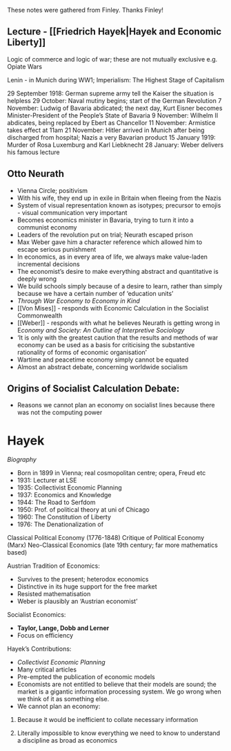 These notes were gathered from Finley. Thanks Finley!

## Lecture - [[Friedrich Hayek|Hayek and Economic Liberty]]

Logic of commerce and logic of war; these are not mutually exclusive e.g. Opiate Wars

Lenin - in Munich during WW1; Imperialism: The Highest Stage of Capitalism

29 September 1918: German supreme army tell the Kaiser the situation is helpless
29 October: Naval mutiny begins; start of the German Revolution
7 November: Ludwig of Bavaria abdicated; the next day, Kurt Eisner becomes Minister-President of the People’s State of Bavaria
9 November: Wilhelm II abdicates, being replaced by Ebert as Chancellor
11 November: Armistice takes effect at 11am
21 November: Hitler arrived in Munich after being discharged from hospital; Nazis a very Bavarian product
15 January 1919: Murder of Rosa Luxemburg and Karl Liebknecht
28 January: Weber delivers his famous lecture

## Otto Neurath
- Vienna Circle; positivism
- With his wife, they end up in exile in Britain when fleeing from the Nazis
- System of visual representation known as isotypes; precursor to emojis - visual communication very important
- Becomes economics minister in Bavaria, trying to turn it into a communist economy
- Leaders of the revolution put on trial; Neurath escaped prison
- Max Weber gave him a character reference which allowed him to escape serious punishment
- In economics, as in every area of life, we always make value-laden incremental decisions
- The economist’s desire to make everything abstract and quantitative is deeply wrong
- We build schools simply because of a desire to learn, rather than simply because we have a certain number of ‘education units’
- *Through War Economy to Economy in Kind*
- [[Von Mises]] - responds with Economic Calculation in the Socialist Commonwealth
- [[Weber]] - responds with what he believes Neurath is getting wrong in E*conomy and Society: An Outline of Interpretive Sociology*
- ‘It is only with the greatest caution that the results and methods of war economy can be used as a basis for criticising the substantive rationality of forms of economic organisation’
- Wartime and peacetime economy simply cannot be equated
- Almost an abstract debate, concerning worldwide socialism

## Origins of Socialist Calculation Debate:

- Reasons we cannot plan an economy on socialist lines because there was not the computing power

# Hayek

*Biography*

- Born in 1899 in Vienna; real cosmopolitan centre; opera, Freud etc
- 1931: Lecturer at LSE
- 1935: Collectivist Economic Planning
- 1937: Economics and Knowledge
- 1944: The Road to Serfdom
- 1950: Prof. of political theory at uni of Chicago
- 1960: The Constitution of Liberty
- 1976: The Denationalization of

Classical Political Economy (1776-1848)
Critique of Political Economy (Marx)
Neo-Classical Economics (late 19th century; far more mathematics based)

Austrian Tradition of Economics:
- Survives to the present; heterodox economics
- Distinctive in its huge support for the free market
- Resisted mathematisation
- Weber is plausibly an ‘Austrian economist’

Socialist Economics:
- **Taylor, Lange, Dobb and Lerner**
- Focus on efficiency

Hayek’s Contributions:
- *Collectivist Economic Planning*
- Many critical articles
- Pre-empted the publication of economic models
- Economists are not entitled to believe that their models are sound; the market is a gigantic information processing system. We go wrong when we think of it as something else.
- We cannot plan an economy:

1. Because it would be inefficient to collate necessary information

2. Literally impossible to know everything we need to know to understand a discipline as broad as economics